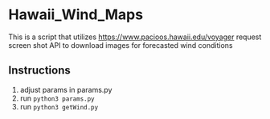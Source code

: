 # Hawaii_Wind_Maps
This is a script that utilizes https://www.pacioos.hawaii.edu/voyager request screen shot API to download images for forecasted wind conditions

## Instructions
1. adjust params in params.py
2. run `python3 params.py`
3. run `python3 getWind.py`
